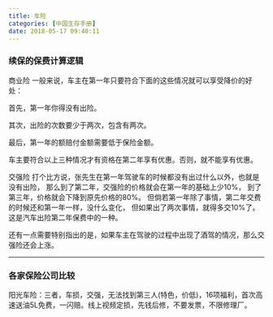 ```yaml
---
title: 车险
categories: [中国生存手册]
date: 2018-05-17 09:40:11
---
```


### 续保的保费计算逻辑

商业险 一般来说，车主在第一年只要符合下面的这些情况就可以享受降价的好处： 

首先，第一年你得没有出险。 

其次，出险的次数要少于两次，包含有两次。 

最后，第一年的额赔付金额需要低于保险金额。 

车主要符合以上三种情况才有资格在第二年享有优惠。否则，就不能享有优惠。 

交强险 打个比方说，张先生在第一年驾驶车的时候都没有出过什么以外，也就是没有出险， 那么到了第二年，交强险的价格就会在第一年的基础上少10%， 到了第三年，价格就会下降到原先价格的80%。 但倘若第一年除了事情，第二年交费的时候还和第一年一样，没什么变化， 但如果出了两次事情，就得多交10%了。这是汽车出险第二年保费中的一种。

 还有一点需要特别指出的是，如果车主在驾驶的过程中出现了酒驾的情况，那么交强险还会上涨。

---

### 各家保险公司比较

阳光车险：三者，车损，交强，无法找到第三人(特色，价低)，16项福利，首次高速送油5L免费，一闪赔。线上视频定损，先钱后修，不要发票，不限修理厂。